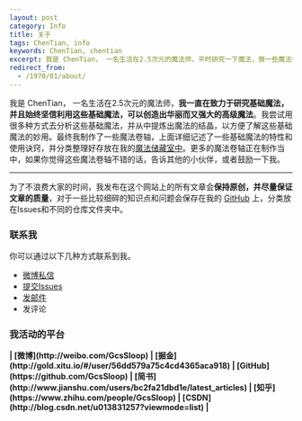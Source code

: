 ```yaml
---
layout: post
category: Info
title: 关于
tags: ChenTian, info
keywords: ChenTian, chentian
excerpt: 我是 ChenTian， 一名生活在2.5次元的魔法师，平时研究一下魔法，做一些魔法卷轴，也会把一些研究成果贡献出来，以帮助新入门的魔法师更快速的成长为高级魔法师。点击此处查看我公布的魔法研究成果。
redirect_from:
  - /1970/01/about/
---
```


我是 ChenTian， 一名生活在2.5次元的魔法师，**我一直在致力于研究基础魔法，并且始终坚信利用这些基础魔法，可以创造出华丽而又强大的高级魔法**。我尝试用很多种方式去分析这些基础魔法，并从中提炼出魔法的结晶，以方便了解这些基础魔法的妙用。最终我制作了一些魔法卷轴，上面详细记述了一些基础魔法的特性和使用诀窍，并分类整理好存放在我的[魔法储藏室中](http://www.gcssloop.com/#blog)。更多的魔法卷轴正在制作当中，如果你觉得这些魔法卷轴不错的话，告诉其他的小伙伴，或者鼓励一下我。

******

为了不浪费大家的时间，我发布在这个网站上的所有文章会**保持原创，并尽量保证文章的质量**，对于一些比较细碎的知识点和问题会保存在我的 [GitHub](https://github.com/GcsSloop) 上，分类放在Issues和不同的仓库文件夹中。

### 联系我

你可以通过以下几种方式联系到我。

* [微博私信](http://weibo.com/GcsSloop)
* [提交Issues](https://github.com/GcsSloop/AndroidNote/issues)
* [发邮件](mailto:GcsSloop@gmail.com)
* 发评论

### 我活动的平台

<strong>
| [微博](http://weibo.com/GcsSloop)
| [掘金](http://gold.xitu.io/#/user/56dd579a75c4cd4365aca918)
| [GitHub](https://github.com/GcsSloop)
| [简书](http://www.jianshu.com/users/bc2fa21dbd1e/latest_articles)
| [知乎](https://www.zhihu.com/people/GcsSloop)
| [CSDN](http://blog.csdn.net/u013831257?viewmode=list)
| 
</strong>

